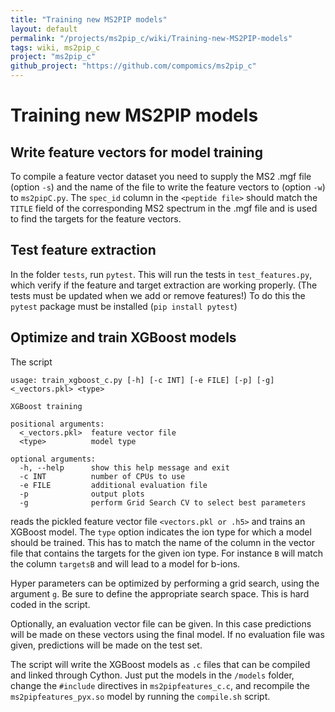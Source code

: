 ```yaml
---
title: "Training new MS2PIP models"
layout: default
permalink: "/projects/ms2pip_c/wiki/Training-new-MS2PIP-models"
tags: wiki, ms2pip_c
project: "ms2pip_c"
github_project: "https://github.com/compomics/ms2pip_c"
---
```


# Training new MS2PIP models
## Write feature vectors for model training
To compile a feature vector dataset you need to supply the MS2 .mgf file (option `-s`) and the name of the file to write the feature vectors to (option `-w`) to `ms2pipC.py`. The `spec_id` column in the `<peptide file>` should match the `TITLE` field of the corresponding MS2 spectrum in the .mgf file and is used to find the targets for the feature vectors.

## Test feature extraction
In the folder `tests`, run `pytest`. This will run the tests in `test_features.py`, which verify if the feature and target extraction are working properly. (The tests must be updated when we add or remove features!) To do this the `pytest` package must be installed (`pip install pytest`)

## Optimize and train XGBoost models
The script
```
usage: train_xgboost_c.py [-h] [-c INT] [-e FILE] [-p] [-g] <_vectors.pkl> <type>

XGBoost training

positional arguments:
  <_vectors.pkl>  feature vector file
  <type>          model type

optional arguments:
  -h, --help      show this help message and exit
  -c INT          number of CPUs to use
  -e FILE         additional evaluation file
  -p              output plots
  -g              perform Grid Search CV to select best parameters
```
reads the pickled feature vector file `<vectors.pkl or .h5>` and trains
an XGBoost model. The `type` option indicates the ion type for which a
model should be trained. This has to match the name of the column in
the vector file that contains the targets for the given ion type. For
instance `B` will match the column `targetsB` and will lead to a model
for b-ions.

Hyper parameters can be optimized by performing a grid search, using
the argument `g`. Be sure to define the appropriate search space. This
is hard coded in the script.

Optionally, an evaluation vector file can be given. In this case
predictions will be made on these vectors using the final model. If no
evaluation file was given, predictions will be made on the test set.

The script will write the XGBoost models as `.c` files that can be
compiled and linked through Cython. Just put the models in the
`/models` folder, change the `#include` directives in
`ms2pipfeatures_c.c`, and recompile the `ms2pipfeatures_pyx.so` model
by running the `compile.sh` script.
